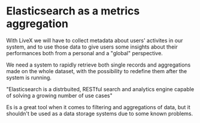 # Elasticsearch as a metrics aggregation

With LiveX we will have to collect metadata about users'
activites in our system, and to use those data to give users
some insights about their performances both from a personal
and a "global" perspective.

We need a system to rapidly retrieve both single records and
aggregations made on the whole dataset, with the possibility
to redefine them after the system is running.

"Elasticsearch is a distrbuited, RESTful search and
analytics engine capable of solving a growing number
of use cases"

Es is a great tool when it comes to filtering and aggregations
of data, but it shouldn't be used as a data storage systems due
to some known problems.
